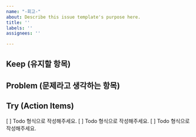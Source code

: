 ```yaml
---
name: "-회고-"
about: Describe this issue template's purpose here.
title: ''
labels: ''
assignees: ''

---
```


## Keep (유지할 항목)

## Problem (문제라고 생각하는 항목)

## Try (Action Items)
 [ ] Todo 형식으로 작성해주세요.
 [ ] Todo 형식으로 작성해주세요.
 [ ] Todo 형식으로 작성해주세요.
